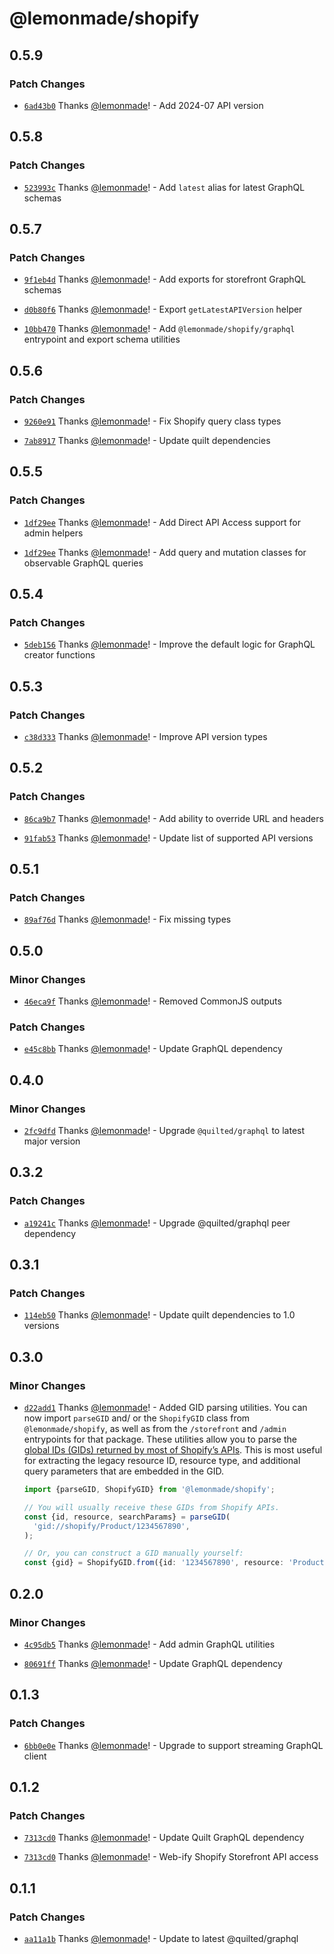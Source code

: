 # @lemonmade/shopify

## 0.5.9

### Patch Changes

- [`6ad43b0`](https://github.com/lemonmade/nursery/commit/6ad43b08765f2c4a3d26a30d01e2da3177b7e6db) Thanks [@lemonmade](https://github.com/lemonmade)! - Add 2024-07 API version

## 0.5.8

### Patch Changes

- [`523993c`](https://github.com/lemonmade/nursery/commit/523993c0c4af69b240d3e931eb48837b759a3de3) Thanks [@lemonmade](https://github.com/lemonmade)! - Add `latest` alias for latest GraphQL schemas

## 0.5.7

### Patch Changes

- [`9f1eb4d`](https://github.com/lemonmade/nursery/commit/9f1eb4d8a617c607db41bbc89cf49f6cef0b9a34) Thanks [@lemonmade](https://github.com/lemonmade)! - Add exports for storefront GraphQL schemas

- [`d0b80f6`](https://github.com/lemonmade/nursery/commit/d0b80f6e075410081ed39441005d0bf148c9cd79) Thanks [@lemonmade](https://github.com/lemonmade)! - Export `getLatestAPIVersion` helper

- [`10bb470`](https://github.com/lemonmade/nursery/commit/10bb470082be3fe8848d4c6f34732a3b616b3331) Thanks [@lemonmade](https://github.com/lemonmade)! - Add `@lemonmade/shopify/graphql` entrypoint and export schema utilities

## 0.5.6

### Patch Changes

- [`9260e91`](https://github.com/lemonmade/nursery/commit/9260e91a8d51d0370fdbc47697c4a918c13a9b17) Thanks [@lemonmade](https://github.com/lemonmade)! - Fix Shopify query class types

- [`7ab8917`](https://github.com/lemonmade/nursery/commit/7ab8917bd0e3357d55b1fdb5ce7551a815975470) Thanks [@lemonmade](https://github.com/lemonmade)! - Update quilt dependencies

## 0.5.5

### Patch Changes

- [`1df29ee`](https://github.com/lemonmade/nursery/commit/1df29eebd4ad8346949044610b8fc81cf808d69e) Thanks [@lemonmade](https://github.com/lemonmade)! - Add Direct API Access support for admin helpers

- [`1df29ee`](https://github.com/lemonmade/nursery/commit/1df29eebd4ad8346949044610b8fc81cf808d69e) Thanks [@lemonmade](https://github.com/lemonmade)! - Add query and mutation classes for observable GraphQL queries

## 0.5.4

### Patch Changes

- [`5deb156`](https://github.com/lemonmade/nursery/commit/5deb15611e4eace7a37fe9a0142f4ed8fb94c0a6) Thanks [@lemonmade](https://github.com/lemonmade)! - Improve the default logic for GraphQL creator functions

## 0.5.3

### Patch Changes

- [`c38d333`](https://github.com/lemonmade/nursery/commit/c38d333e3835747933fc9409ea543895a30e5326) Thanks [@lemonmade](https://github.com/lemonmade)! - Improve API version types

## 0.5.2

### Patch Changes

- [`86ca9b7`](https://github.com/lemonmade/nursery/commit/86ca9b704bc9afb778286423197f2e8ec9dd1d96) Thanks [@lemonmade](https://github.com/lemonmade)! - Add ability to override URL and headers

- [`91fab53`](https://github.com/lemonmade/nursery/commit/91fab53bfb3bf236a3e3e39f2441276ff51c4bad) Thanks [@lemonmade](https://github.com/lemonmade)! - Update list of supported API versions

## 0.5.1

### Patch Changes

- [`89af76d`](https://github.com/lemonmade/nursery/commit/89af76d57d5ca80130823d7009d6ff7b0d6e33cc) Thanks [@lemonmade](https://github.com/lemonmade)! - Fix missing types

## 0.5.0

### Minor Changes

- [`46eca9f`](https://github.com/lemonmade/nursery/commit/46eca9f324732d0df433412d11b04e6bdb506f40) Thanks [@lemonmade](https://github.com/lemonmade)! - Removed CommonJS outputs

### Patch Changes

- [`e45c8bb`](https://github.com/lemonmade/nursery/commit/e45c8bb1d13942255bff29ce30eb04a221c24604) Thanks [@lemonmade](https://github.com/lemonmade)! - Update GraphQL dependency

## 0.4.0

### Minor Changes

- [`2fc9dfd`](https://github.com/lemonmade/nursery/commit/2fc9dfd04aac18f59aa2b50e2697e3b5a9daef23) Thanks [@lemonmade](https://github.com/lemonmade)! - Upgrade `@quilted/graphql` to latest major version

## 0.3.2

### Patch Changes

- [`a19241c`](https://github.com/lemonmade/nursery/commit/a19241c71db4e39cb0868e485c79c314edae39ae) Thanks [@lemonmade](https://github.com/lemonmade)! - Upgrade @quilted/graphql peer dependency

## 0.3.1

### Patch Changes

- [`114eb50`](https://github.com/lemonmade/nursery/commit/114eb50da5e4c65bd29565b31580d261154862e5) Thanks [@lemonmade](https://github.com/lemonmade)! - Update quilt dependencies to 1.0 versions

## 0.3.0

### Minor Changes

- [`d22add1`](https://github.com/lemonmade/nursery/commit/d22add1944ded0f7d1a62199c0cc9bd22313b455) Thanks [@lemonmade](https://github.com/lemonmade)! - Added GID parsing utilities. You can now import `parseGID` and/ or the `ShopifyGID` class from `@lemonmade/shopify`, as well as from the `/storefront` and `/admin` entrypoints for that package. These utilities allow you to parse the [global IDs (GIDs) returned by most of Shopify’s APIs](https://shopify.dev/docs/api/usage/gids). This is most useful for extracting the legacy resource ID, resource type, and additional query parameters that are embedded in the GID.

  ```ts
  import {parseGID, ShopifyGID} from '@lemonmade/shopify';

  // You will usually receive these GIDs from Shopify APIs.
  const {id, resource, searchParams} = parseGID(
    'gid://shopify/Product/1234567890',
  );

  // Or, you can construct a GID manually yourself:
  const {gid} = ShopifyGID.from({id: '1234567890', resource: 'Product'});
  ```

## 0.2.0

### Minor Changes

- [`4c95db5`](https://github.com/lemonmade/nursery/commit/4c95db5555a4fb609438e05563b5de14f494c2dd) Thanks [@lemonmade](https://github.com/lemonmade)! - Add admin GraphQL utilities

* [`80691ff`](https://github.com/lemonmade/nursery/commit/80691ffd84773d94359f15a91ebcb1c6e29ec418) Thanks [@lemonmade](https://github.com/lemonmade)! - Update GraphQL dependency

## 0.1.3

### Patch Changes

- [`6bb0e0e`](https://github.com/lemonmade/nursery/commit/6bb0e0edf23a615c7f6e11a9807609a8d58ed69a) Thanks [@lemonmade](https://github.com/lemonmade)! - Upgrade to support streaming GraphQL client

## 0.1.2

### Patch Changes

- [`7313cd0`](https://github.com/lemonmade/nursery/commit/7313cd0b28270399ec1c8f4c191e609f9a1ca8ee) Thanks [@lemonmade](https://github.com/lemonmade)! - Update Quilt GraphQL dependency

* [`7313cd0`](https://github.com/lemonmade/nursery/commit/7313cd0b28270399ec1c8f4c191e609f9a1ca8ee) Thanks [@lemonmade](https://github.com/lemonmade)! - Web-ify Shopify Storefront API access

## 0.1.1

### Patch Changes

- [`aa11a1b`](https://github.com/lemonmade/nursery/commit/aa11a1b786b8b28083628e6deabfa4dc286a1e4a) Thanks [@lemonmade](https://github.com/lemonmade)! - Update to latest @quilted/graphql
